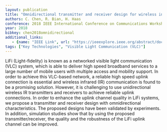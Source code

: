 ```yaml
---
layout: publication
title: "Omnidirectional transmitter and receiver design for wireless infrared uplink transmission in LiFi"
authors: C. Chen, R. Bian, H. Haas
conference: 2018 IEEE International Conference on Communications Workshops (ICC Workshops)
year: 2018
bibkey: chen2018omnidirectional
additional_links:
   - {name: "IEEE Link", url: "https://ieeexplore.ieee.org/abstract/document/8403727/"}
tags: ["Key Technologies", "Visible Light Communication (VLC)"]
---
```

LiFi (Light-fidelity) is known as a networked visible light communication (VLC) system, which is able to deliver high speed broadband services to a large number of mobile users with multiple access and mobility support. In order to achieve this VLC-based network, a reliable high speed uplink connection is essential and wireless infrared (IR) communication is found to be a promising solution. However, it is challenging to use unidirectional wireless IR transmitters and receivers to achieve reliable uplink connections. In order to enhance the uplink channel quality in LiFi systems, we propose a transmitter and receiver design with omnidirectional characteristics. The proposed designs have been validated by experiments. In addition, simulation studies show that by using the proposed transmitter/receiver, the quality and the robustness of the LiFi uplink channel can be improved.
